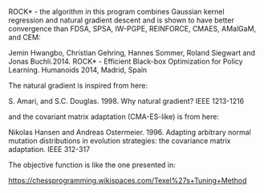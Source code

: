 ROCK* - the algorithm in this program combines Gaussian kernel regression and natural gradient descent and is shown to have better convergence than FDSA, SPSA, IW-PGPE, REINFORCE, CMAES, AMalGaM, and CEM: 

Jemin Hwangbo, Christian Gehring, Hannes Sommer, Roland Siegwart and Jonas Buchli.2014. ROCK* - Efficient Black-box Optimization for Policy Learning. Humanoids 2014, Madrid, Spain

The natural gradient is inspired from here:

S. Amari, and S.C. Douglas. 1998. Why natural gradient? IEEE 1213-1216

and the covariant matrix adaptation (CMA-ES-like) is from here:

Nikolas Hansen and Andreas Ostermeier. 1996. Adapting arbitrary normal mutation distributions in evolution strategies: the covariance matrix adaptation. IEEE 312-317

The objective function is like the one presented in:

https://chessprogramming.wikispaces.com/Texel%27s+Tuning+Method
